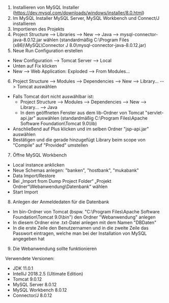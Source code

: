 1.	Installieren von MySQL Installer (https://dev.mysql.com/downloads/windows/installer/8.0.html)
2.	Im MySQL Installer MySQL Server, MySQL Workbench und Connect/J installieren
3.	Importieren des Projekts
4.	Project Structure --> Libraries --> New --> Java --> mysql-connector-java-8.0.12.jar wählen (standardmäßig  C:\Program Files (x86)\MySQL\Connector J 8.0\mysql-connector-java-8.0.12.jar)
5.	Neue Run Configuration erstellen
  - New Configuration --> Tomcat Server --> Local
  - Unten auf Fix klicken
  - New --> Web Application: Exploded --> From Modules…  
6.  Project Structure --> Modules --> Dependencies --> New --> Library... --> Tomcat auswählen
  - Falls Tomcat dort nicht auswählbar ist:
    - Project Structure --> Modules --> Dependencies --> New --> Library... --> Java
    - In dem geöffneten Fenster aus dem lib-Ordner von Tomcat "servlet-api.jar" auswählen (standardmäßig C:\Program Files\Apache Software Foundation\Tomcat 9.0\lib)
  - Anschließend auf Plus klicken und im selben Ordner "jsp-api.jar" auswählen
  - Bestätigen und die gerade hinzugefügt Library beim scope von "Compile" auf "Provided" umstellen
7.	Öffne MySQL Workbench
  - Local instance anklicken
  - Neue Schemas anlegen: "banken", "hostbank", "mukabank"
  - Data Import/Restore
  - Bei „Import from Dump Project Folder“ „Projekt Ordner“\Webanwendung\Datenbank“ wählen
  - Start Import
8. Anlegen der Anmeldedaten für die Datenbank
  - Im bin-Ordner von Tomcat (bspw. "C:\Program Files\Apache Software Foundation\Tomcat 9.0\bin") den Ordner "Webanwendung" anlegen
  - In diesem Ordner eine .txt-Datei anlegen mit dem Namen "DBDaten"
  - In die erste Zeile den Benutzernamen und in die zweite Zeile das Passwort eintragen, welche man bei der Installation von MySQL angegeben hat
9. Die Webanwendung sollte funktionieren


Verwendete Versionen:
- JDK 11.0.1
- IntelliJ 2018.2.5 (Ultimate Edition)
- Tomcat 9.0.12
- MySQL Server 8.0.12
- MySQL Workbench 8.0.12
- Connector/J 8.0.12
